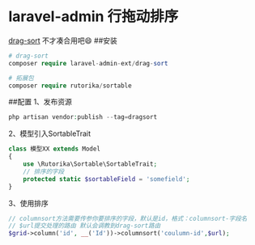 laravel-admin 行拖动排序  
======
[drag-sort](https://github.com/sym134/drag-sort) 不才凑合用吧😄
##安装
```php
# drag-sort
composer require laravel-admin-ext/drag-sort

# 拓展包
composer require rutorika/sortable

```
##配置
1、发布资源
```php
php artisan vendor:publish --tag=dragsort
```
2、模型引入SortableTrait
```php
class 模型XX extends Model
{
    use \Rutorika\Sortable\SortableTrait;
    // 排序的字段
    protected static $sortableField = 'somefield';
}
```
3、使用排序
```php
// columnsort方法需要传参你要排序的字段，默认是id，格式：columnsort-字段名
// $url提交处理的路由 默认会调教到drag-sort路由
$grid->column('id', __('Id'))->columnsort('coulumn-id',$url);
```
